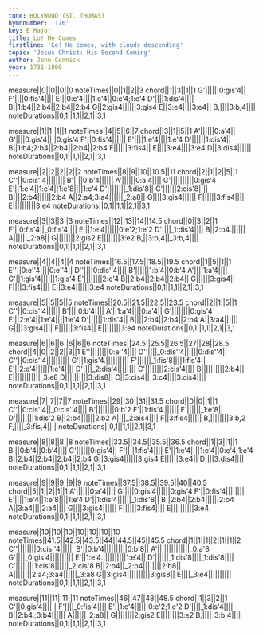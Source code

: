 ```yaml
---
tune: HOLYWOOD (ST. THOMAS)
hymnnumber: '176'
key: E Major
title: Lo! He Comes
firstline: 'Lo! He comes, with clouds descending'
topic: 'Jesus Christ: His Second Coming'
author: John Cennick
year: 1731-1800
---
```

measure||0||0||0||0
noteTimes||0||1||2||3
chord||1||3||1||1
G'||||||0:gis'4||
F'||||0:fis'4||||
E'||0:e'4||||1:e'4||0:e'4;1:e'4
D'||||1:dis'4||||
B||1:b4||2:b4||2:b4||2:b4
G||2:gis4||||||3:gis4
E||3:e4||||3:e4||
B,||||3:b,4||||
noteDurations||0,1||1,1||2,1||3,1

measure||1||1||1||1
noteTimes||4||5||6||7
chord||3||1||5||1
A'||||||0:a'4||
G'||||0:gis'4||||0:gis'4
F'||0:fis'4||||||
E'||||1:e'4||||1:e'4
D'||||||1:dis'4||
B||1:b4;2:b4||2:b4||2:b4||2:b4
F||||||3:fis4||
E||||3:e4||||3:e4
D||3:dis4||||||
noteDurations||0,1||1,1||2,1||3,1

measure||2||2||2||2||2
noteTimes||8||9||10||10.5||11
chord||2||1||2||5||1
C''||0:cis''4||||||||
B'||||0:b'4||||||
A'||||||0:a'4||||
G'||||||||||0:gis'4
E'||1:e'4||1:e'4||1:e'8||||1:e'4
D'||||||||_1:dis'8||
C'||||||2:cis'8||||
B||||2:b4||||||2:b4
A||2:a4;3:a4||||||_2:a8||
G||||3:gis4||||||
F||||||3:fis4||||
E||||||||||3:e4
noteDurations||0,1||1,1||2,1||3,1

measure||3||3||3||3
noteTimes||12||13||14||14.5
chord||0||3||2||1
F'||0:fis'4||_0:fis'4||||
E'||1:e'4||||||0:e'2;1:e'2
D'||||_1:dis'4||||
B||2:b4.||||||
A||||||_2:a8||
G||||||||2:gis2
E||||||||3:e2
B,||3:b,4||_3:b,4||||
noteDurations||0,1||1,1||2,1||3,1

measure||4||4||4||4
noteTimes||16.5||17.5||18.5||19.5
chord||1||5||1||1
E''||0:e''4||||0:e''4||
D''||||0:dis''4||||
B'||||||1:b'4||0:b'4
A'||||1:a'4||||
G'||1:gis'4||||||1:gis'4
E'||||||||2:e'4
B||2:b4||2:b4||2:b4||
G||||||3:gis4||
F||||3:fis4||||
E||3:e4||||||3:e4
noteDurations||0,1||1,1||2,1||3,1

measure||5||5||5||5
noteTimes||20.5||21.5||22.5||23.5
chord||2||1||5||1
C''||0:cis''4||||||
B'||||0:b'4||||
A'||1:a'4||||0:a'4||
G'||||||||0:gis'4
E'||2:e'4||1:e'4||||1:e'4
D'||||||1:dis'4||
B||||2:b4||2:b4||2:b4
A||3:a4||||||
G||||3:gis4||||
F||||||3:fis4||
E||||||||3:e4
noteDurations||0,1||1,1||2,1||3,1

measure||6||6||6||6||6||6
noteTimes||24.5||25.5||26.5||27||28||28.5
chord||4||0||2||2||3||1
E''||||||||0:e''4||||
D''||||_0:dis''4||||||0:dis''4||
C''||0:cis''4||||||||||
G'||1:gis'4.||||||||||
F'||||||_1:fis'8||||1:fis'4||
E'||2:e'4||||||1:e'4||||
D'||||_2:dis'4||||||||
C'||||||||2:cis'4||||
B||||||||||2:b4||
E||||||||||||_3:e8
D||||||||||3:dis8||
C||3:cis4||_3:c4||||3:cis4||||
noteDurations||0,1||1,1||2,1||3,1

measure||7||7||7||7
noteTimes||29||30||31||31.5
chord||0||0||1||1
C''||0:cis''4||_0:cis''4||||
B'||||||||0:b'2
F'||1:fis'4.||||||
E'||||||_1:e'8||
D'||||||||1:dis'2
B||2:b4||||||2:b2
A||||_2:ais4||||
F||3:fis4||||||
B,||||||||3:b,2
F,||||_3:fis,4||||
noteDurations||0,1||1,1||2,1||3,1

measure||8||8||8||8
noteTimes||33.5||34.5||35.5||36.5
chord||1||3||1||1
B'||0:b'4||0:b'4||||
G'||||||0:gis'4||
F'||||1:fis'4||||
E'||1:e'4||||1:e'4||0:e'4;1:e'4
B||2:b4||2:b4||2:b4||2:b4
G||3:gis4||||||3:gis4
E||||||3:e4||
D||||3:dis4||||
noteDurations||0,1||1,1||2,1||3,1

measure||9||9||9||9||9
noteTimes||37.5||38.5||39.5||40||40.5
chord||5||1||2||1||1
A'||||||0:a'4||||
G'||||0:gis'4||||||0:gis'4
F'||0:fis'4||||||||
E'||||1:e'4||1:e'8||||1:e'4
D'||1:dis'4||||||_1:dis'8||
B||2:b4||2:b4||||||2:b4
A||3:a4||||2:a4||||
G||||3:gis4||||||
F||||||3:fis4||||
E||||||||||3:e4
noteDurations||0,1||1,1||2,1||3,1

measure||10||10||10||10||10||10||10
noteTimes||41.5||42.5||43.5||44||44.5||45||45.5
chord||1||1||1||2||1||1||2
C''||||||||0:cis''4||||||
B'||0:b'4||||||||||0:b'8||
A'||||||||||||||_0:a'8
G'||||_0:gis'4||||||||||
E'||1:e'4.||||||||||1:e'4||
D'||||||_1:dis'8||||_1:dis'8||||
C'||||||||1:cis'8||||||_2:cis'8
B||2:b4||_2:b4||||||||2:b8||
A||||||||2:a4;3:a4||||||_3:a8
G||3:gis4||||||||||3:gis8||
E||||_3:e4||||||||||
noteDurations||0,1||1,1||2,1||3,1

measure||11||11||11||11
noteTimes||46||47||48||48.5
chord||1||3||2||1
G'||0:gis'4||||||
F'||||_0:fis'4||||
E'||1:e'4||||||0:e'2;1:e'2
D'||||_1:dis'4||||
B||2:b4.;3:b4||||||
A||||||_2:a8||
G||||||||2:gis2
E||||||||3:e2
B,||||_3:b,4||||
noteDurations||0,1||1,1||2,1||3,1

